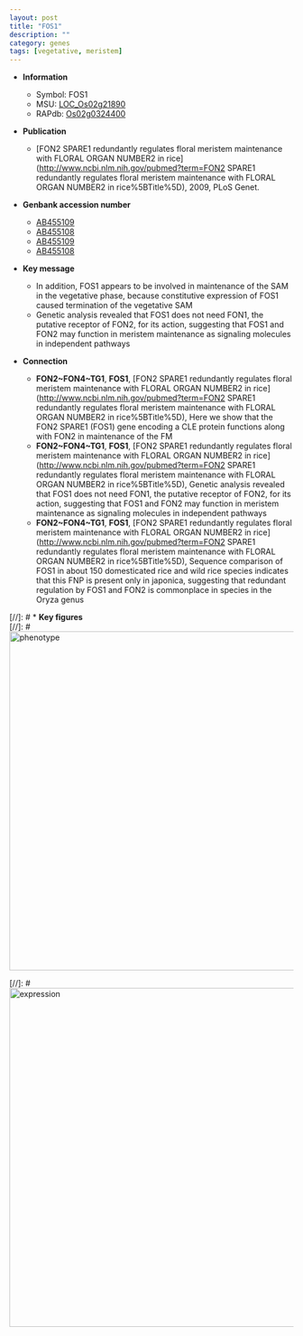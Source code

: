 ```yaml
---
layout: post
title: "FOS1"
description: ""
category: genes
tags: [vegetative, meristem]
---
```


* **Information**  
    + Symbol: FOS1  
    + MSU: [LOC_Os02g21890](http://rice.plantbiology.msu.edu/cgi-bin/ORF_infopage.cgi?orf=LOC_Os02g21890)  
    + RAPdb: [Os02g0324400](http://rapdb.dna.affrc.go.jp/viewer/gbrowse_details/irgsp1?name=Os02g0324400)  

* **Publication**  
    + [FON2 SPARE1 redundantly regulates floral meristem maintenance with FLORAL ORGAN NUMBER2 in rice](http://www.ncbi.nlm.nih.gov/pubmed?term=FON2 SPARE1 redundantly regulates floral meristem maintenance with FLORAL ORGAN NUMBER2 in rice%5BTitle%5D), 2009, PLoS Genet.

* **Genbank accession number**  
    + [AB455109](http://www.ncbi.nlm.nih.gov/nuccore/AB455109)
    + [AB455108](http://www.ncbi.nlm.nih.gov/nuccore/AB455108)
    + [AB455109](http://www.ncbi.nlm.nih.gov/nuccore/AB455109)
    + [AB455108](http://www.ncbi.nlm.nih.gov/nuccore/AB455108)

* **Key message**  
    + In addition, FOS1 appears to be involved in maintenance of the SAM in the vegetative phase, because constitutive expression of FOS1 caused termination of the vegetative SAM
    + Genetic analysis revealed that FOS1 does not need FON1, the putative receptor of FON2, for its action, suggesting that FOS1 and FON2 may function in meristem maintenance as signaling molecules in independent pathways

* **Connection**  
    + __FON2~FON4~TG1__, __FOS1__, [FON2 SPARE1 redundantly regulates floral meristem maintenance with FLORAL ORGAN NUMBER2 in rice](http://www.ncbi.nlm.nih.gov/pubmed?term=FON2 SPARE1 redundantly regulates floral meristem maintenance with FLORAL ORGAN NUMBER2 in rice%5BTitle%5D), Here we show that the FON2 SPARE1 (FOS1) gene encoding a CLE protein functions along with FON2 in maintenance of the FM
    + __FON2~FON4~TG1__, __FOS1__, [FON2 SPARE1 redundantly regulates floral meristem maintenance with FLORAL ORGAN NUMBER2 in rice](http://www.ncbi.nlm.nih.gov/pubmed?term=FON2 SPARE1 redundantly regulates floral meristem maintenance with FLORAL ORGAN NUMBER2 in rice%5BTitle%5D), Genetic analysis revealed that FOS1 does not need FON1, the putative receptor of FON2, for its action, suggesting that FOS1 and FON2 may function in meristem maintenance as signaling molecules in independent pathways
    + __FON2~FON4~TG1__, __FOS1__, [FON2 SPARE1 redundantly regulates floral meristem maintenance with FLORAL ORGAN NUMBER2 in rice](http://www.ncbi.nlm.nih.gov/pubmed?term=FON2 SPARE1 redundantly regulates floral meristem maintenance with FLORAL ORGAN NUMBER2 in rice%5BTitle%5D), Sequence comparison of FOS1 in about 150 domesticated rice and wild rice species indicates that this FNP is present only in japonica, suggesting that redundant regulation by FOS1 and FON2 is commonplace in species in the Oryza genus

[//]: # * **Key figures**  
[//]: # <img src="http://funRiceGenes.github.io/images/FOS1.pheno.png" alt="phenotype"  style="width: 600px;"/>

[//]: # <img src="http://funRiceGenes.github.io/images/FOS1.exp.png" alt="expression"  style="width: 600px;"/>


